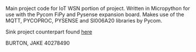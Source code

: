 Main project code for IoT WSN portion of project.
Written in Micropython for use with the Pycom FiPy and Pysense expansion board.
Makes use of the MQTT, PYCOPROC, PYSENSE and SI006A20 libraries by Pycom.

Sink project counterpart found [here](https://github.com/JBurton26/honours19-20sink "Honours 19-20 Sink")

BURTON, JAKE 40278490
